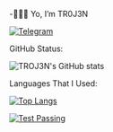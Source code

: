 -👻✌🏻 Yo, I’m TR0J3N

<a href="https://t.me/tr0j3n">
      <img alt="Telegram" src="https://img.shields.io/static/v1?label=Telegram&message=tr0j3n&color=blue" />
    </a>


GitHub Status:

![TROJ3N's GitHub stats](https://github-readme-stats.vercel.app/api?username=TR0J3N&show_icons=true&theme=tokyonight)

Languages That I Used:

[![Top Langs](https://github-readme-stats.vercel.app/api/top-langs/?username=TR0J3N)](https://github.com/TR0J3N/github-readme-stats)



<a href="https://github.com/TR0J3N/github-readme-stats/actions">
      <img alt="Test Passing" src="https://img.shields.io/static/v1?label=<LABEL>&message=<MESSAGE>&color=<COLOR>" />
    </a>
